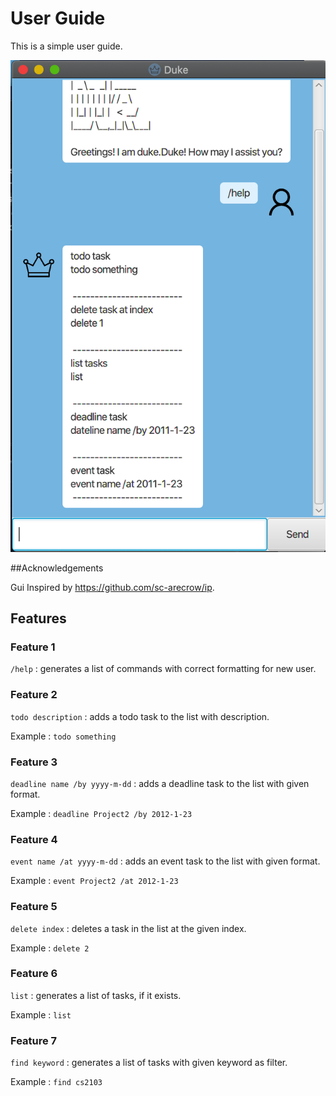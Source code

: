 # User Guide
This is a simple user guide.

![Ui](docs/Ui.png)

##Acknowledgements

Gui Inspired by https://github.com/sc-arecrow/ip.

## Features

### Feature 1
`/help` : generates a list of commands with correct formatting for new user.
### Feature 2
`todo description` : adds a todo task to the list with description.

Example : `todo something`
### Feature 3
`deadline name /by yyyy-m-dd` : adds a deadline task to the list with given format.

Example : `deadline Project2 /by 2012-1-23`
### Feature 4
`event name /at yyyy-m-dd` : adds an event task to the list with given format.

Example : `event Project2 /at 2012-1-23`
### Feature 5
`delete index` : deletes a task in the list at the given index.

Example : `delete 2`
### Feature 6
`list` : generates a list of tasks, if it exists.

Example : `list`
### Feature 7
`find keyword` : generates a list of tasks with given keyword as filter.

Example : `find cs2103`





